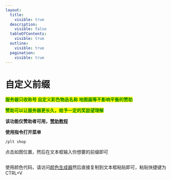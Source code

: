 ```yaml
---
layout:
  title:
    visible: true
  description:
    visible: false
  tableOfContents:
    visible: true
  outline:
    visible: true
  pagination:
    visible: true
---
```


# 自定义前缀

<mark style="color:green;">**服务器只收称号 自定义彩色物品名称 地图画等不影响平衡的赞助**</mark>

<mark style="color:green;">**赞助可以让服务器更长久，给予一定的奖励望理解**</mark>

**该功能仅赞助者可用，**[**赞助教程**](zan-zhu.md)

**使用指令打开菜单**

```
/plt shop
```

点击如图位置，然后在文本框输入你想要的前缀即可

<figure><img src="https://s2.loli.net/2023/12/26/zQ52Lkf1lwFbWEK.png" alt=""><figcaption></figcaption></figure>

使用颜色代码，请访问[颜色生成器](https://mcg.tuanzi.ink/)然后直接复制到文本框粘贴即可，粘贴快捷键为CTRL+V

<figure><img src="https://s2.loli.net/2023/12/26/D9Uv71IWkGE64cK.png" alt=""><figcaption></figcaption></figure>
